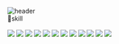 ![header](https://capsule-render.vercel.app/api?render&animation=fadeIn&type=waving&color=0:ffffff,100:230C67&height=300&section=header&text=jingeon27&fontSize=90&fontColor=230C67)
<br/>
📕skill
<br/>
<br/>
<a href='#'><img src="https://img.shields.io/badge/React-32B2BA?style=flat-square&logo=React&logoColor=white"/></a>
<a href='#'><img src="https://img.shields.io/badge/MongoDB-32B2BA?style=flat-square&logo=MongoDB&logoColor=white"/></a>
<a href='#'><img src="https://img.shields.io/badge/MySQL-32B2BA?style=flat-square&logo=MySQL&logoColor=white"/></a>
<a href='#'><img src="https://img.shields.io/badge/Next.js-32B2BA?style=flat-square&logo=Next.js&logoColor=white"/></a>
<a href='#'><img src="https://img.shields.io/badge/Redux-32B2BA?style=flat-square&logo=Redux&logoColor=white"/></a>
<a href='#'><img src="https://img.shields.io/badge/React Query-32B2BA?style=flat-square&logo=React Query&logoColor=white"/></a>
<a href='#'><img src="https://img.shields.io/badge/Express-32B2BA?style=flat-square&logo=Express&logoColor=white"/></a>
<a href='#'><img src="https://img.shields.io/badge/Node.js-32B2BA?style=flat-square&logo=Node.js&logoColor=white"/></a>
<a href='#'><img src="https://img.shields.io/badge/CSS3-32B2BA?style=flat-square&logo=CSS3&logoColor=white"/></a>
<a href='#'><img src="https://img.shields.io/badge/HTML5-32B2BA?style=flat-square&logo=HTML5s&logoColor=white"/></a>
<a href='#'><img src="https://img.shields.io/badge/Storybook-32B2BA?style=flat-square&logo=Storybook&logoColor=white"/></a>
<a href='#'><img src="https://img.shields.io/badge/TypeScript-32B2BA?style=flat-square&logo=TypeScript&logoColor=white"/></a>
<!--
**jingeon27/jingeon27** is a ✨ _special_ ✨ repository because its `README.md` (this file) appears on your GitHub profile.

Here are some ideas to get you started:

- 🔭 I’m currently working on ...
- 🌱 I’m currently learning ...
- 👯 I’m looking to collaborate on ...
- 🤔 I’m looking for help with ...
- 💬 Ask me about ...
- 📫 How to reach me: ...
- 😄 Pronouns: ...
- ⚡ Fun fact: ...
-->
